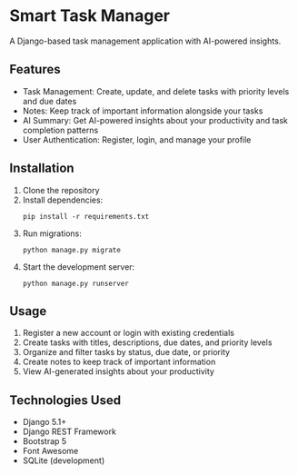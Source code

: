 # Smart Task Manager

A Django-based task management application with AI-powered insights.

## Features

- Task Management: Create, update, and delete tasks with priority levels and due dates
- Notes: Keep track of important information alongside your tasks
- AI Summary: Get AI-powered insights about your productivity and task completion patterns
- User Authentication: Register, login, and manage your profile

## Installation

1. Clone the repository
2. Install dependencies:
   ```
   pip install -r requirements.txt
   ```
3. Run migrations:
   ```
   python manage.py migrate
   ```
4. Start the development server:
   ```
   python manage.py runserver
   ```

## Usage

1. Register a new account or login with existing credentials
2. Create tasks with titles, descriptions, due dates, and priority levels
3. Organize and filter tasks by status, due date, or priority
4. Create notes to keep track of important information
5. View AI-generated insights about your productivity

## Technologies Used

- Django 5.1+
- Django REST Framework
- Bootstrap 5
- Font Awesome
- SQLite (development)